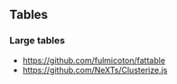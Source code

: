 ## Tables

### Large tables

* https://github.com/fulmicoton/fattable
* https://github.com/NeXTs/Clusterize.js
